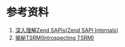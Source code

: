参考资料
===

1. [深入理解Zend SAPIs(Zend SAPI Internals)](http://www.laruence.com/2008/08/12/180.html "悬停显示")
2. [揭秘TSRM(Introspecting TSRM)](http://www.laruence.com/2008/08/03/201.html) 

